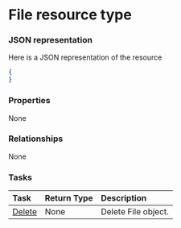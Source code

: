 # File resource type



### JSON representation

Here is a JSON representation of the resource

<!-- {
  "blockType": "resource",
  "optionalProperties": [

  ],
  "@odata.type": "microsoft.graph.file"
}-->

```json
{
}

```
### Properties
None

### Relationships
None


### Tasks

| Task		   | Return Type	|Description|
|:---------------|:--------|:----------|
|[Delete](../api/file_delete.md) | None |Delete File object. |

<!-- uuid: d389d4ca-4997-4263-a5a3-5bf7edd39bad
2015-10-19 09:07:24 UTC -->
<!-- {
  "type": "#page.annotation",
  "description": "File resource",
  "keywords": "",
  "section": "documentation",
  "tocPath": ""
}-->